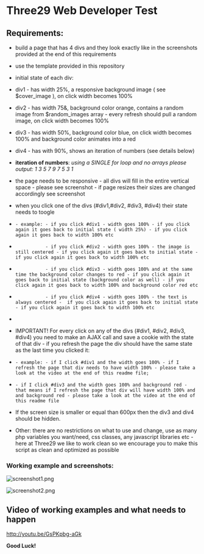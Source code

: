 # Three29 Web Developer Test #

## Requirements: ##
* build a page that has 4 divs and they look exactly like in the screenshots provided at the end of this requirements
* use the template provided in this repository
* initial state of each div:
* div1 - has width 25%, a responsive background image ( see $cover_image ), on click width becomes 100%
* div2 - has width 75&, background color orange, contains a random image from $random_images array - every refresh should pull a random image, on click width becomes 100%
* div3 - has width 50%, background color blue, on click width becomes 100% and background color animates into a red
* div4 - has with 90%, shows an iteration of numbers (see details below)
* **iteration of numbers**: *using a SINGLE for loop and no arrays please output: 1 3 5 7 9 7 5 3 1*
* the page needs to be responsive - all divs will fill in the entire vertical space - please see screenshot - if page resizes their sizes are changed accordingly see screenshot 
* when you click one of the divs (#div1,#div2, #div3, #div4) their state needs to toogle
*     - example: - if you click #div1 - width goes 100% - if you click again it goes back to initial state ( width 25%) - if you click again it goes back to width 100% etc
*                - if you click #div2 - width goes 100% - the image is still centered - if you click again it goes back to initial state - if you click again it goes back to width 100% etc
*                - if you click #div3 - width goes 100% and at the same time the background color changes to red - if you click again it goes back to initial state (background color as well) - if you click again it goes back to width 100% and background color red etc
*                - if you click #div4 - width goes 100% - the text is always centered -  if you click again it goes back to initial state - if you click again it goes back to width 100% etc
*                
* IMPORTANT! For every click on any of the divs (#div1, #div2, #div3, #div4) you need to make an AJAX call and save a cookie with the state of that div - if you refresh the page the div should have the same state as the last time you clicked it:
*     - example: - if I click #div1 and the width goes 100% - if I refresh the page that div needs to have width 100% - please take a look at the video at the end of this readme file;
*     - if I click #div3 and the width goes 100% and background red - that means if I refresh the page that div will have width 100% and and background red - please take a look at the video at the end of this readme file
* If the screen size is smaller or equal than 600px then the div3 and div4 should be hidden.
    
* Other: there are no restrictions on what to use and change, use as many php variables you want/need, css classes, any javascript libraries etc - here at Three29 we like to work clean so we encourage you to make this script as clean and optimized as possible

### Working example and screenshots: ###

![screenshot1.png](https://bitbucket.org/repo/9zoAd6/images/3556956960-screenshot1.png)

![screenshot2.png](https://bitbucket.org/repo/9zoAd6/images/152755078-screenshot2.png)


## Video of working examples and what needs to happen ##
http://youtu.be/GsPKpbg-aGk

**Good Luck!**